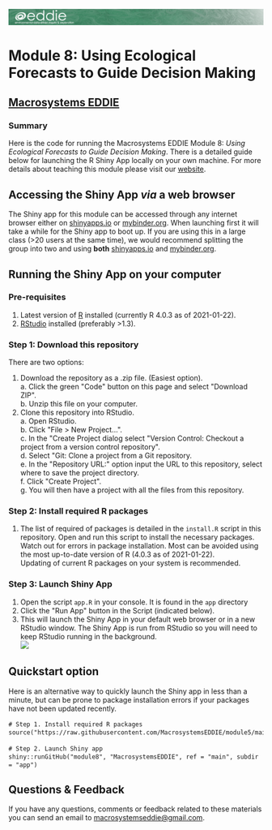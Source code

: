 ![](www/project-eddie-banner-2020_green.png)<!-- -->
# Module 8: Using Ecological Forecasts to Guide Decision Making
## [Macrosystems EDDIE](https://serc.carleton.edu/eddie/macrosystems/index.html)
### Summary
Here is the code for running the Macrosystems EDDIE Module 8: _Using Ecological Forecasts to Guide Decision Making_. There is a detailed guide below for launching the R Shiny App locally on your own machine. For more details about teaching this module please visit our [website](http://module8.macrosystemseddie.org/).

## Accessing the Shiny App _via_ a web browser
The Shiny app for this module can be accessed through any internet browser either on [shinyapps.io](https://macrosystemseddie.shinyapps.io/module8/) or [mybinder.org]().
When launching first it will take a while for the Shiny app to boot up. If you are using this in a large class (>20 users at the same time), we would recommend splitting the group into two and using **both** [shinyapps.io](https://macrosystemseddie.shinyapps.io/module8/) and [mybinder.org]().

##  Running the Shiny App on your computer
### Pre-requisites
1. Latest version of [R](https://cran.r-project.org/) installed (currently R 4.0.3 as of 2021-01-22).  
2. [RStudio](https://rstudio.com/products/rstudio/download/) installed (preferably >1.3).  

### Step 1: Download this repository
There are two options:  
1. Download the repository as a .zip file. (Easiest option).  
    a.  Click the green "Code" button on this page and select "Download ZIP".  
    b.  Unzip this file on your computer.  
2. Clone this repository into RStudio.  
		a.  Open RStudio.  
		b.  Click "File > New Project...".  
		c.  In the "Create Project dialog select "Version Control: Checkout a project from a version control repository".  
		d. Select "Git: Clone a project from a Git repository.  
		e. In the "Repository URL:" option input the URL to this repository, select where to save the project directory.  
		f. Click "Create Project".  
		g. You will then have a project with all the files from this repository.  
		
### Step 2: Install required R packages
1. The list of required of packages is detailed in the `install.R` script in this repository. Open and run this script to install the necessary packages.  
  Watch out for errors in package installation. Most can be avoided using the most up-to-date version of R (4.0.3 as of 2021-01-22).  
  Updating of current R packages on your system is recommended.

### Step 3: Launch Shiny App
1. Open the script `app.R` in your console.  It is found in the `app` directory
2. Click the "Run App" button in the Script (indicated below).  
3. This will launch the Shiny App in your default web browser or in a new RStudio window. The Shiny App is run from RStudio so you will need to keep RStudio running in the background.  
![](app/www/launch_app.png)<!-- -->	

## Quickstart option
Here is an alternative way to quickly launch the Shiny app in less than a minute, but can be prone to package installation errors if your packages have not been updated recently.
```
# Step 1. Install required R packages
source("https://raw.githubusercontent.com/MacrosystemsEDDIE/module5/main/install.R")

# Step 2. Launch Shiny app
shiny::runGitHub("module8", "MacrosystemsEDDIE", ref = "main", subdir = "app")
```

## Questions & Feedback
If you have any questions, comments or feedback related to these materials you can send an email to [macrosystemseddie@gmail.com]().
 
